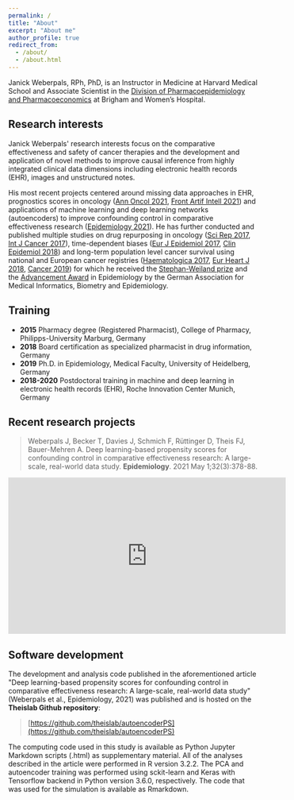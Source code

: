 ```yaml
---
permalink: /
title: "About"
excerpt: "About me"
author_profile: true
redirect_from: 
  - /about/
  - /about.html
---
```


Janick Weberpals, RPh, PhD, is an Instructor in Medicine at Harvard Medical School and Associate Scientist in the [Division of Pharmacoepidemiology and Pharmacoeconomics](https://www.drugepi.org) at Brigham and Women’s Hospital.

## Research interests

Janick Weberpals' research interests focus on the comparative effectiveness and safety of cancer therapies and the development and application of novel methods to improve causal inference from highly integrated clinical data dimensions including electronic health records (EHR), images and unstructured notes. 

His most recent projects centered around missing data approaches in EHR, prognostics scores in oncology ([Ann Oncol 2021](https://www.annalsofoncology.org/article/S0923-7534(20)39970-1/fulltext), [Front Artif Intell 2021](https://www.frontiersin.org/articles/10.3389/frai.2021.625573/full)) and applications of machine learning and deep learning networks (autoencoders) to improve confounding control in comparative effectiveness research ([Epidemiology 2021](https://journals.lww.com/epidem/Abstract/2021/05000/Deep_Learning_based_Propensity_Scores_for.10.aspx)). He has further conducted and published multiple studies on drug repurposing in oncology ([Sci Rep 2017](https://pubmed.ncbi.nlm.nih.gov/28588274/), [Int J Cancer 2017](https://pubmed.ncbi.nlm.nih.gov/28370155/)), time-dependent biases ([Eur J Epidemiol 2017](https://pubmed.ncbi.nlm.nih.gov/28864947/), [Clin Epidemiol 2018](https://pubmed.ncbi.nlm.nih.gov/30214315/)) and long-term population level cancer survival using national and European cancer registries ([Haematologica 2017](https://pubmed.ncbi.nlm.nih.gov/28280077/), [Eur Heart J 2018](https://pubmed.ncbi.nlm.nih.gov/29635274/), [Cancer 2019](https://pubmed.ncbi.nlm.nih.gov/31095726/)) for which he received the [Stephan-Weiland prize](https://twitter.com/dgepi/status/1045682156121595905) and the [Advancement Award](https://www.gmds.de/de/preise-ehrungen/gmds-foerderpreise-fuer-studierende/) in Epidemiology by the German Association for Medical Informatics, Biometry and Epidemiology.

## Training 

* **2015** Pharmacy degree (Registered Pharmacist), College of Pharmacy, Philipps-University Marburg, Germany 
* **2018** Board certification as specialized pharmacist in drug information, Germany
* **2019** Ph.D. in Epidemiology, Medical Faculty, University of Heidelberg, Germany
* **2018-2020** Postdoctoral training in machine and deep learning in electronic health records (EHR), Roche Innovation Center Munich, Germany

## Recent research projects

> Weberpals J, Becker T, Davies J, Schmich F, Rüttinger D, Theis FJ, Bauer-Mehren A. Deep learning-based propensity scores for confounding control in comparative effectiveness research: A large-scale, real-world data study. **Epidemiology**. 2021 May 1;32(3):378-88.

<iframe width="560" height="315" src="https://www.youtube.com/embed/ULX5usCw1js" title="YouTube video player" frameborder="0" allow="accelerometer; autoplay; clipboard-write; encrypted-media; gyroscope; picture-in-picture" allowfullscreen></iframe>

## Software development

The development and analysis code published in the aforementioned article "Deep learning-based propensity scores for confounding control in comparative effectiveness research: A large-scale, real-world data study" (Weberpals et al., Epidemiology, 2021) was published and is hosted on the **Theislab Github repository**:

> [https://github.com/theislab/autoencoderPS](https://github.com/theislab/autoencoderPS)

The computing code used in this study is available as Python Jupyter Markdown scripts (.html) as supplementary material. All of the analyses described in the article were performed in R version 3.2.2. The PCA and autoencoder training was performed using sckit-learn and Keras with Tensorflow backend in Python version 3.6.0, respectively. The code that was used for the simulation is available as Rmarkdown.
